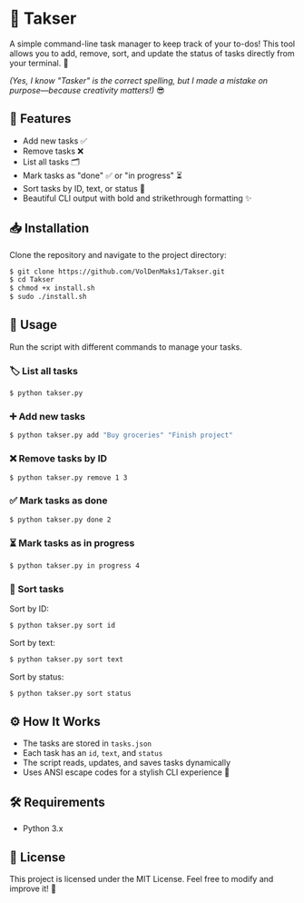# 📝 Takser

A simple command-line task manager to keep track of your to-dos! This tool allows you to add, remove, sort, and update the status of tasks directly from your terminal. 🚀

*(Yes, I know "Tasker" is the correct spelling, but I made a mistake on purpose—because creativity matters!)* 😎

## 📌 Features

- Add new tasks ✅
- Remove tasks ❌
- List all tasks 🗂️
- Mark tasks as "done" ✅ or "in progress" ⏳
- Sort tasks by ID, text, or status 🔀
- Beautiful CLI output with bold and strikethrough formatting ✨

## 📥 Installation

Clone the repository and navigate to the project directory:

```sh
$ git clone https://github.com/VolDenMaks1/Takser.git
$ cd Takser
$ chmod +x install.sh 
$ sudo ./install.sh
```

## 🚀 Usage

Run the script with different commands to manage your tasks.

### 🏷️ List all tasks

```sh
$ python takser.py
```

### ➕ Add new tasks

```sh
$ python takser.py add "Buy groceries" "Finish project"
```

### ❌ Remove tasks by ID

```sh
$ python takser.py remove 1 3
```

### ✅ Mark tasks as done

```sh
$ python takser.py done 2
```

### ⏳ Mark tasks as in progress

```sh
$ python takser.py in progress 4
```

### 🔀 Sort tasks

Sort by ID:

```sh
$ python takser.py sort id
```

Sort by text:

```sh
$ python takser.py sort text
```

Sort by status:

```sh
$ python takser.py sort status
```

## ⚙️ How It Works

- The tasks are stored in `tasks.json`
- Each task has an `id`, `text`, and `status`
- The script reads, updates, and saves tasks dynamically
- Uses ANSI escape codes for a stylish CLI experience 💅

## 🛠️ Requirements

- Python 3.x

## 📜 License

This project is licensed under the MIT License. Feel free to modify and improve it! 🎉



